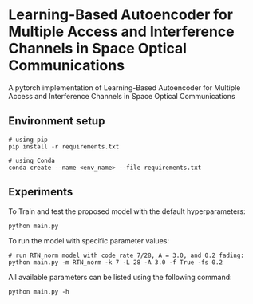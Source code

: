 # Learning-Based Autoencoder for Multiple Access and Interference Channels in Space Optical Communications
A pytorch implementation of Learning-Based Autoencoder for Multiple Access and Interference Channels in Space Optical Communications


## Environment setup
```
# using pip
pip install -r requirements.txt

# using Conda
conda create --name <env_name> --file requirements.txt
```

## Experiments
To Train and test the proposed model with the default hyperparameters:
```
python main.py
```
To run the model with specific parameter values:
```
# run RTN_norm model with code rate 7/28, A = 3.0, and 0.2 fading:
python main.py -m RTN_norm -k 7 -L 28 -A 3.0 -f True -fs 0.2
```
All available parameters can be listed using the following command:
```
python main.py -h
```

